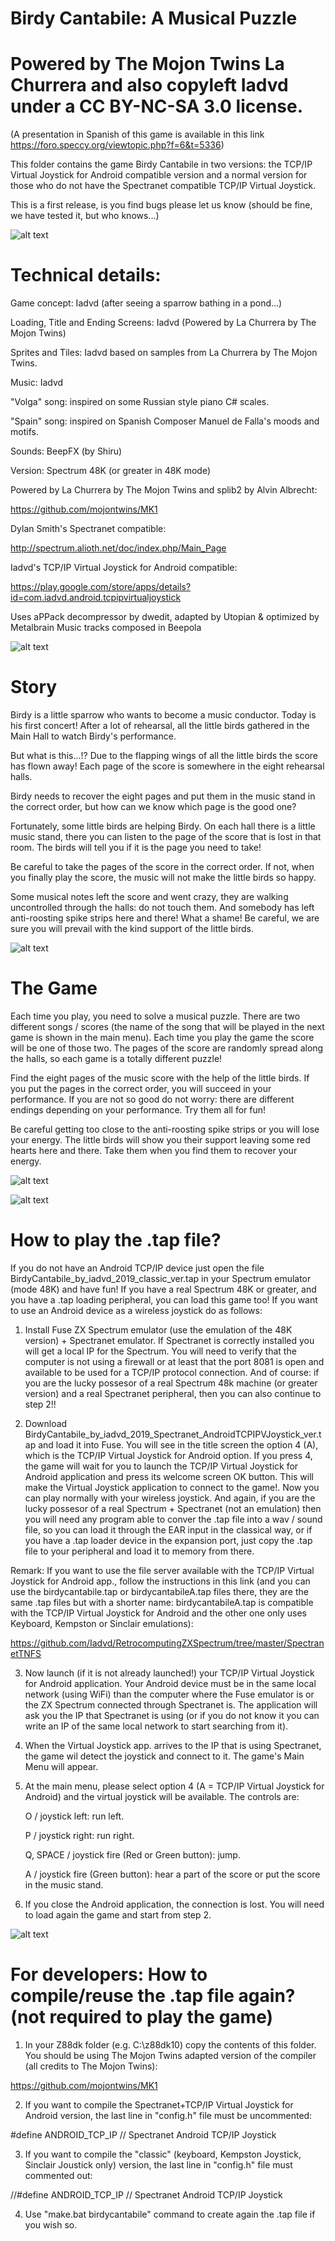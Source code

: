 # Birdy Cantabile: A Musical Puzzle

# Powered by The Mojon Twins La Churrera and also copyleft Iadvd under a CC BY-NC-SA 3.0 license.

(A presentation in Spanish of this game is available in this link https://foro.speccy.org/viewtopic.php?f=6&t=5336)

This folder contains the game Birdy Cantabile in two versions: the TCP/IP Virtual Joystick for Android compatible version and a normal version for those who do not have the Spectranet compatible TCP/IP Virtual Joystick.

This is a first release, is you find bugs please let us know (should be fine, we have tested it, but who knows...)

![alt text](https://github.com/Iadvd/RetrocomputingZXSpectrum/blob/master/GameExamples/BirdyCantabile/BCT1g.png)

# Technical details:

Game concept: Iadvd (after seeing a sparrow bathing in a pond...)

Loading, Title and Ending Screens: Iadvd (Powered by La Churrera by The Mojon Twins)

Sprites and Tiles: Iadvd based on samples from La Churrera by The Mojon Twins.

Music: Iadvd

"Volga" song: inspired on some Russian style piano C# scales.

"Spain" song: inspired on Spanish Composer Manuel de Falla's moods and motifs.

Sounds: BeepFX (by Shiru)

Version: Spectrum 48K (or greater in 48K mode)

Powered by La Churrera by The Mojon Twins and splib2 by Alvin Albrecht:

https://github.com/mojontwins/MK1

Dylan Smith's Spectranet compatible:

http://spectrum.alioth.net/doc/index.php/Main_Page

Iadvd's TCP/IP Virtual Joystick for Android compatible:

https://play.google.com/store/apps/details?id=com.iadvd.android.tcpipvirtualjoystick

Uses aPPack decompressor by dwedit, adapted by Utopian & optimized by Metalbrain
Music tracks composed in Beepola

![alt text](https://github.com/Iadvd/RetrocomputingZXSpectrum/blob/master/GameExamples/BirdyCantabile/BCT2.png)

# Story

Birdy is a little sparrow who wants to become a music conductor. Today is his first concert! After a lot of rehearsal, all the little birds gathered in the Main Hall to watch Birdy's performance.

But what is this...!? Due to the flapping wings of all the little birds the score has flown away! Each page of the score is somewhere in the eight rehearsal halls.

Birdy needs to recover the eight pages and put them in the music stand in the correct order, but how can we know which page is the good one?

Fortunately, some little birds are helping Birdy. On each hall there is a little music stand, there you can listen to the page of the score that is lost in that room. The birds will tell you if it is the page you need to take!

Be careful to take the pages of the score in the correct order. If not, when you finally play the score, the music will not make the little birds so happy. 

Some musical notes left the score and went crazy, they are walking uncontrolled through the halls: do not touch them. And somebody has left anti-roosting spike strips here and there! What a shame! Be careful, we are sure you will prevail with the kind support of the little birds. 

![alt text](https://github.com/Iadvd/RetrocomputingZXSpectrum/blob/master/GameExamples/BirdyCantabile/BC1.png)

# The Game

Each time you play, you need to solve a musical puzzle. There are two different songs / scores (the name of the song that will be played in the next game is shown in the main menu). Each time you play the game the score will be one of those two. The pages of the score are randomly spread along the halls, so each game is a totally different puzzle! 

Find the eight pages of the music score with the help of the little birds. If you put the pages in the correct order, you will succeed in your performance. If you are not so good do not worry: there are different endings depending on your performance. Try them all for fun! 

Be careful getting too close to the anti-roosting spike strips or you will lose your energy. The little birds will show you their support leaving some red hearts here and there. Take them when you find them to recover your energy.

![alt text](https://github.com/Iadvd/RetrocomputingZXSpectrum/blob/master/GameExamples/BirdyCantabile/BC2.png)

![alt text](https://github.com/Iadvd/RetrocomputingZXSpectrum/blob/master/GameExamples/BirdyCantabile/BC3.png)


# How to play the .tap file?

If you do not have an Android TCP/IP device just open the file BirdyCantabile_by_iadvd_2019_classic_ver.tap in your Spectrum emulator (mode 48K) and have fun! If you have a real Spectrum 48K or greater, and you have a .tap loading peripheral, you can load this game too! If you want to use an Android device as a wireless joystick do as follows:

1. Install Fuse ZX Spectrum emulator (use the emulation of the 48K version)  + Spectranet emulator. If Spectranet is correctly installed you will get a local IP for the Spectrum. You will need to verify that the computer is not using a firewall or at least that the port 8081 is open and available to be used for a TCP/IP protocol connection. And of course: if you are the lucky possesor of a real Spectrum 48k machine (or greater version) and a real Spectranet peripheral, then you can also continue to step 2!!

2. Download BirdyCantabile_by_iadvd_2019_Spectranet_AndroidTCPIPVJoystick_ver.tap and load it into Fuse. You will see in the title screen the option 4 (A), which is the TCP/IP Virtual Joystick for Android option. If you press 4, the game will wait for you to launch the TCP/IP Virtual Joystick for Android application and press its welcome screen OK button. This will make the Virtual Joystick application to connect to the game!. Now you can play normally with your wireless joystick. And again, if you are the lucky possesor of a real Spectrum + Spectranet (not an emulation) then you will need any program able to conver the .tap file into a wav / sound file, so you can load it through the EAR input in the classical way, or if you have a .tap loader device in the expansion port, just copy the .tap file to your peripheral and load it to memory from there. 

Remark: If you want to use the file server available with the TCP/IP Virtual Joystick for Android app., follow the instructions in this link (and you can use the birdycantabile.tap or birdycantabileA.tap files there, they are the same .tap files but with a shorter name: birdycantabileA.tap is compatible with the TCP/IP Virtual Joystick for Android and the other one only uses Keyboard, Kempston or Sinclair emulations):

https://github.com/Iadvd/RetrocomputingZXSpectrum/tree/master/SpectranetTNFS

3. Now launch (if it is not already launched!) your TCP/IP Virtual Joystick for Android application. Your Android device must be in the same local network (using WiFi) than the computer where the Fuse emulator is or the ZX Spectrum connected through Spectranet is. The application will ask you the IP that Spectranet is using (or if you do not know it you can write an IP of the same local network to start searching from it).

4. When the Virtual Joystick app. arrives to the IP that is using Spectranet, the game wil detect the joystick and connect to it. The game's Main Menu will appear. 

5. At the main menu, please select option 4 (A = TCP/IP Virtual Joystick for Android) and the virtual joystick will be available. The controls are:

      O / joystick left: run left.

      P / joystick right: run right.

      Q, SPACE / joystick fire (Red or Green button): jump.
	  
	  A / joystick fire (Green button): hear a part of the score or put the score in the music stand.

6. If you close the Android application, the connection is lost. You will need to load again the game and start from step 2.

![alt text](https://github.com/Iadvd/RetrocomputingZXSpectrum/blob/master/GameExamples/BirdyCantabile/BC4.png)

# For developers: How to compile/reuse the .tap file again? (not required to play the game)

1. In your Z88dk folder (e.g. C:\z88dk10) copy the contents of this folder. You should be using The Mojon Twins adapted version of the compiler (all credits to The Mojon Twins):

https://github.com/mojontwins/MK1

2. If you want to compile the Spectranet+TCP/IP Virtual Joystick for Android version, the last line in "config.h" file must be uncommented:

#define ANDROID_TCP_IP			// Spectranet Android TCP/IP Joystick

3. If you want to compile the "classic" (keyboard, Kempston Joystick, Sinclair Joustick only) version, the last line in "config.h" file must commented out:

//#define ANDROID_TCP_IP			// Spectranet Android TCP/IP Joystick

4. Use "make.bat birdycantabile" command to create again the .tap file if you wish so.
